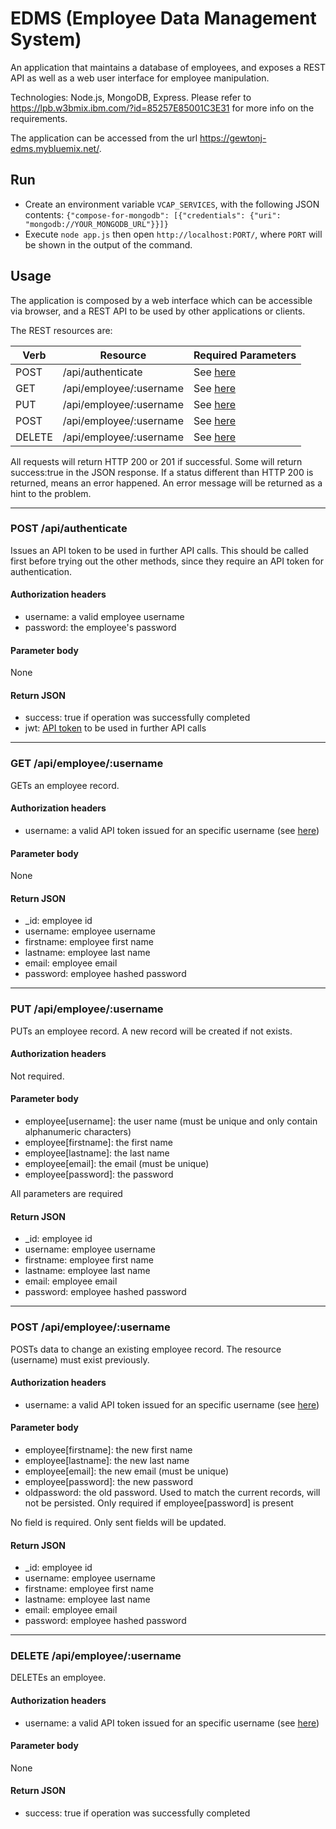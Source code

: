 # EDMS (Employee Data Management System)

An application that maintains a database of employees, and exposes a REST API as 
well as a web user interface for employee manipulation.

Technologies: Node.js, MongoDB, Express. Please refer to https://lpb.w3bmix.ibm.com/?id=85257E85001C3E31
for more info on the requirements.

The application can be accessed from the url https://gewtonj-edms.mybluemix.net/.

## Run

- Create an environment variable `VCAP_SERVICES`, with the following JSON
contents: `{"compose-for-mongodb": [{"credentials": {"uri": "mongodb://YOUR_MONGODB_URL"}}]}`
- Execute `node app.js` then open `http://localhost:PORT/`, where 
`PORT` will be shown in the output of the command.

## Usage

The application is composed by a web interface which can be accessible via 
browser, and a REST API to be used by other applications or clients.

The REST resources are:

| Verb          | Resource                  | Required Parameters                        |
| ------------- | ------------------------- | ------------------------------------------ |
| POST          | /api/authenticate         | See [here](#post-api-authenticate)         |
| GET           | /api/employee/:username   | See [here](#get-api-employee-username)     |
| PUT           | /api/employee/:username   | See [here](#put-api-employee-username)     |
| POST          | /api/employee/:username   | See [here](#post-api-employee-username)    |
| DELETE        | /api/employee/:username   | See [here](#delete-api-employee-username)  |

All requests will return HTTP 200 or 201 if successful. Some will return success:true in
the JSON response. If a status different than HTTP 200 is returned, means an error
happened. An error message will be returned as a hint to the problem.

***

### POST /api/authenticate

Issues an API token to be used in further API calls. This should be called first 
before trying out the other methods, since they require an API token for authentication.

#### Authorization headers

- username: a valid employee username
- password: the employee's password

#### Parameter body

None

#### Return JSON

- success: true if operation was successfully completed
- jwt: [API token](https://jwt.io/) to be used in further API calls

***

### GET /api/employee/:username

GETs an employee record.

#### Authorization headers

- username: a valid API token issued for an specific username (see [here](#post-api-authenticate))

#### Parameter body

None

#### Return JSON

- _id: employee id
- username: employee username
- firstname: employee first name
- lastname: employee last name
- email: employee email
- password: employee hashed password

***

### PUT /api/employee/:username

PUTs an employee record. A new record will be created if not exists.

#### Authorization headers

Not required.

#### Parameter body

- employee[username]: the user name (must be unique and only contain alphanumeric characters)
- employee[firstname]: the first name
- employee[lastname]: the last name
- employee[email]: the email (must be unique)
- employee[password]: the password

All parameters are required

#### Return JSON

- _id: employee id
- username: employee username
- firstname: employee first name
- lastname: employee last name
- email: employee email
- password: employee hashed password

***

### POST /api/employee/:username

POSTs data to change an existing employee record. The resource (username) must exist previously.

#### Authorization headers

- username: a valid API token issued for an specific username (see [here](#post-api-authenticate))

#### Parameter body

- employee[firstname]: the new first name
- employee[lastname]: the new last name
- employee[email]: the new email (must be unique)
- employee[password]: the new password
- oldpassword: the old password. Used to match the current records, will not be 
persisted. Only required if employee[password] is present

No field is required. Only sent fields will be updated.

#### Return JSON

- _id: employee id
- username: employee username
- firstname: employee first name
- lastname: employee last name
- email: employee email
- password: employee hashed password

***

### DELETE /api/employee/:username

DELETEs an employee.

#### Authorization headers

- username: a valid API token issued for an specific username (see [here](#post-api-authenticate))

#### Parameter body

None

#### Return JSON

- success: true if operation was successfully completed